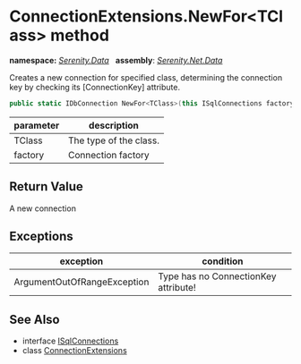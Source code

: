 # ConnectionExtensions.NewFor&lt;TClass&gt; method
**namespace:** *[Serenity.Data](../../README.md#serenity.data-namespace)*   **assembly**: *[Serenity.Net.Data](../../README.md)*

Creates a new connection for specified class, determining the connection key by checking its [ConnectionKey] attribute.

```csharp
public static IDbConnection NewFor<TClass>(this ISqlConnections factory)
```

| parameter | description |
| --- | --- |
| TClass | The type of the class. |
| factory | Connection factory |

## Return Value

A new connection

## Exceptions

| exception | condition |
| --- | --- |
| ArgumentOutOfRangeException | Type has no ConnectionKey attribute! |

## See Also

* interface [ISqlConnections](../ISqlConnections.md)
* class [ConnectionExtensions](../ConnectionExtensions.md)
